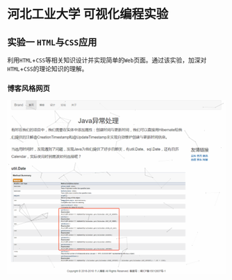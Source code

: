 # 河北工业大学 可视化编程实验

## 实验一 `HTML`与`CSS`应用

利用`HTML`+`CSS`等相关知识设计并实现简单的`Web`页面。通过该实验，加深对`HTML`+`CSS`的理论知识的理解。

### 博客风格网页

![博客风格网页](layout/assets/effect.png)
